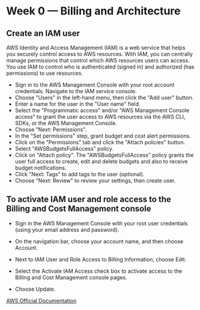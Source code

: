 # Week 0 — Billing and Architecture

## Create an IAM user

AWS Identity and Access Management (IAM) is a web service that helps you securely control access to AWS resources. With IAM, you can centrally manage permissions that control which AWS resources users can access. You use IAM to control who is authenticated (signed in) and authorized (has permissions) to use resources.

* Sign in to the AWS Management Console with your root account credentials. Navigate to the IAM service console.
* Choose "Users" in the left-hand menu, then click the "Add user" button.
* Enter a name for the user in the "User name" field.
* Select the "Programmatic access" and/or "AWS Management Console access" to grant the user access to AWS resources via the AWS CLI, SDKs, or the AWS Management Console.
* Choose "Next: Permissions".
* In the "Set permissions" step, grant budget and cost alert permissions.
* Click on the "Permissions" tab and click the "Attach policies" button.
* Select "AWSBudgetsFullAccess" policy.
* Click on "Attach policy". The "AWSBudgetsFullAccess" policy grants the user full access to create, edit and delete budgets and also to receive budget notifications.
* Click "Next: Tags" to add tags to the user (optional).
* Choose "Next: Review" to review your settings, then create user.

## To activate IAM user and role access to the Billing and Cost Management console


* Sign in the AWS Management Console with your root user credentials (using your email address and password).

* On the navigation bar, choose your account name, and then choose Account.

* Next to IAM User and Role Access to Billing Information, choose Edit.

* Select the Activate IAM Access check box to activate access to the Billing and Cost Management console pages.

* Choose Update.

[AWS Official Documentation](https://docs.aws.amazon.com/IAM/latest/UserGuide/tutorial_billing.html?icmpid=docs_iam_console#tutorial-billing-step1)